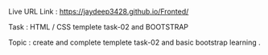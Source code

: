 Live URL Link : https://jaydeep3428.github.io/Fronted/

Task : HTML / CSS templete task-02 and BOOTSTRAP

Topic : create and complete templete task-02 and basic bootstrap learning .